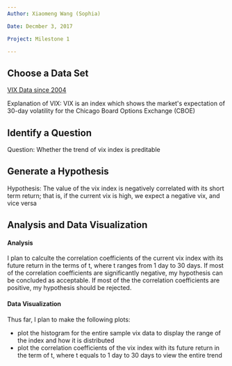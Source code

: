 ```yaml
---
Author: Xiaomeng Wang (Sophia)

Date: Decmber 3, 2017

Project: Milestone 1

---
```




## Choose a Data Set

[VIX Data since 2004](http://www.cboe.com/publish/scheduledtask/mktdata/datahouse/vixcurrent.csv)

Explanation of VIX: VIX is an index which shows the market's expectation of 30-day volatility for the Chicago Board Options Exchange (CBOE)


## Identify a Question

Question: Whether the trend of vix index is preditable 

## Generate a Hypothesis

Hypothesis: The value of the vix index is negatively correlated with its short term return; that is, if the current vix is high, we expect a negative vix, and vice versa  


## Analysis and Data Visualization

#### Analysis 

I plan to calculte the correlation coefficients of the current vix index with its future return in the terms of t, where t ranges from 1 day to 30 days. If most of the correlation coefficients are significantly negative, my hypothesis can be concluded as acceptable. If most of the the correlation coefficients are positive, my hypothesis should be rejected.

#### Data Visualization 

Thus far, I plan to make the following plots:

- plot the histogram for the entire sample vix data to display the range of the index and how it is distributed
- plot the correlation coefficients of the vix index with its future return in the term of t, where t equals to 1 day to 30 days to view the entire trend   
